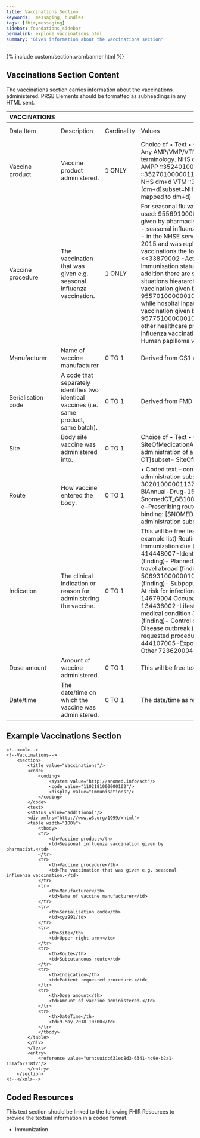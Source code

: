 ```yaml
---
title: Vaccinations Section
keywords:  messaging, bundles
tags: [fhir,messaging]
sidebar: foundations_sidebar
permalink: explore_vaccinations.html
summary: "Gives information about the vaccinations section"
---
```


{% include custom/section.warnbanner.html %}

## Vaccinations Section Content ##
The vaccinations section carries information about the vaccinations administered. PRSB Elements should be formatted as subheadings in any HTML sent.

| VACCINATIONS       |                                                                                               |             |                                                                                                                                                                                                                                                                                                                                                                                                                                                                                                                                                                                                                                                                                                                                                                                                                                                                                                                                                                                                                                                                                                                                                                                                             |                                  |                                              |
|--------------------|-----------------------------------------------------------------------------------------------|-------------|-------------------------------------------------------------------------------------------------------------------------------------------------------------------------------------------------------------------------------------------------------------------------------------------------------------------------------------------------------------------------------------------------------------------------------------------------------------------------------------------------------------------------------------------------------------------------------------------------------------------------------------------------------------------------------------------------------------------------------------------------------------------------------------------------------------------------------------------------------------------------------------------------------------------------------------------------------------------------------------------------------------------------------------------------------------------------------------------------------------------------------------------------------------------------------------------------------------|----------------------------------|----------------------------------------------|
| Data Item          | Description                                                                                   | Cardinality | Values                                                                                                                                                                                                                                                                                                                                                                                                                                                                                                                                                                                                                                                                                                                                                                                                                                                                                                                                                                                                                                                                                                                                                                                                      | Mandatory/required/     optional | FHIR Target                                  |
| Vaccine product    | Vaccine   product administered.                                                               | 1   ONLY    | Choice   of           • Text           • Coded text - constraint:   MedicationName. Any AMP/VMP/VTM/AMPP/VMPP subsets from the dm+d terminology.   NHS dm+d AMP ::352201000001139 NHS dm+d AMPP ::352401000001135 NHS dm+d VMP   ::352701000001133 NHS dm+d VMPP ::352301000001131 NHS dm+d VTM   ::352601000001138. Constraint binding: [dm+d]subset=NHS_dm+d          (In the future needs to be GS1 code mapped to dm+d)                                                                                                                                                                                                                                                                                                                                                                                                                                                                                                                                                                                                                                                                                                                                                                                 | Mandatory                        | Immunization.vaccineCode                     |
| Vaccine procedure  | The   vaccination that was given e.g. seasonal influenza vaccination.                         | 1   ONLY    | For   seasonal flu vaccinations the following coded text should be used:          955691000000108 - Seasonal influenza vaccination given by pharmacist   (situation) -          Note that 849211000000109 - seasonal influenza vaccination given by pharmacist   (finding) - in the NHSE service specification was made inactive in April 2015   and was replaced by the concept above               For general vaccinations the following coded text should be used:      <<33879002 -Active immunisation-     <<304250009 -Immunisation status-     <<713404003 -Vaccination given-          In addition there are some scattered concepts below in the situations   hieararchy.     <<955641000000103 -Influenza vaccination given by other healthcare   provider-     955701000000108 -Seasonal influenza vaccination given while hospital   inpatient-     <<957581000000102 -Meningitis B vaccination given by other healthcare   provider-     957751000000103 -Meningitis ACW & Y vaccination given by other   healthcare provider-     <<1066171000000108 -Seasonal influenza vaccination given by   midwife-     140611000119104 -Human papilloma virus type 16 and 18 vaccination   given-      | Mandatory                        | Immunization.extension(vaccinationProcedure) |
| Manufacturer       | Name   of vaccine manufacturer                                                                | 0   TO 1    | Derived   from GS1 code/free text                                                                                                                                                                                                                                                                                                                                                                                                                                                                                                                                                                                                                                                                                                                                                                                                                                                                                                                                                                                                                                                                                                                                                                           | Required                         | Immunization.manufacturer                    |
| Serialisation code | A   code that separately identifies two identical vaccines (i.e. same product,   same batch). | 0   TO 1    | Derived   from FMD code/Free text                                                                                                                                                                                                                                                                                                                                                                                                                                                                                                                                                                                                                                                                                                                                                                                                                                                                                                                                                                                                                                                                                                                                                                           | <font color="red">Optional</font>                         | Composition.section.text                     |
| Site               | Body   site vaccine was administered into.                                                    | 0   TO 1    | Choice   of      • Text      • Coded text – constraint:   SiteOfMedicationAdministration. Any valid site for the administration of a   medication. Constraint binding: [SNOMED-CT]subset=   SiteOfMedicationAdministration                                                                                                                                                                                                                                                                                                                                                                                                                                                                                                                                                                                                                                                                                                                                                                                                                                                                                                                                                                                  | Required                         | Immunization.site                            |
| Route              | How   vaccine entered the body.                                                               | 0   TO 1    | •   Coded text – constraint: NHS e-prescribing route of administration subset ID:   413001000001136 Original Id : 30201000001137 This is an extract from the   SUBSET -BiAnnual-Drug-15.0.1-20130401:   SnomedCT_GB1000001_20130401/Subsets/EPrescribing/NHS e-Prescribing route of   administration subset. Constraint binding: [SNOMED-CT]subset=NHS   e-Prescribing route of administration subset.                                                                                                                                                                                                                                                                                                                                                                                                                                                                                                                                                                                                                                                                                                                                                                                                      | Required                         | Immunization.route                           |
| Indication         | The   clinical indication or reason for administering the vaccine.                            | 0   TO 1    | This   will be free text/proposal to use the list from below (as an example   list)     Routine mass immunisation    171279008-Immunization due (finding)-          Travel to endemic area    414448007-Identified as high risk for travel immunization   (finding)-     Planned travel to high risk area 161096004-Going to travel abroad   (finding)-     Recent travel to high risk area 506931000000109-Recent travel to disease   affected area (finding)-          Subpopulation at special or unusual risk    78648007-At risk for infection (finding)-     High risk due to occupation 14679004 Occupation (occupation)     High risk due to lifestyle 134436002-Lifestyle (finding)-     High risk due to existing medical condition 398192003-Co-morbid conditions   (finding)-          Control of known sporadic outbreak    443684005-Disease outbreak (event)-          Patient request  183995001-Patient   requested procedure (situation)-          Post-exposure prophyaxis    444107005-Exposure to communicable disease (event)-          Other  723620004-Requires vaccination   (finding)                                                                                             | <font color="red">Optional</font>                         | Immunization.explanation.reason              |
| Dose amount        | Amount   of vaccine administered.                                                             | 0   TO 1    | This   will be free text. Coded units of measure (from DM+D)                                                                                                                                                                                                                                                                                                                                                                                                                                                                                                                                                                                                                                                                                                                                                                                                                                                                                                                                                                                                                                                                                                                                                | Required                         | Immuinzation.doseQuantity                    |
| Date/time          | The   date/time on which the vaccine was administered.                                        | 0   TO 1    | The   date/time as recorded by the pharmacy system.                                                                                                                                                                                                                                                                                                                                                                                                                                                                                                                                                                                                                                                                                                                                                                                                                                                                                                                                                                                                                                                                                                                                                         | Required                         | Immunization.date                            |

## Example Vaccinations Section ##

```
<!--<xml>-->
<!--Vaccinations-->
	<section>
		<title value="Vaccinations"/>
		<code>
			<coding>
				<system value="http://snomed.info/sct"/>
				<code value="1102181000000102"/>
				<display value="Immunisations"/>
			</coding>
		</code>
		<text>
		<status value="additional"/>
		<div xmlns="http://www.w3.org/1999/xhtml">
		<table width="100%">
			<tbody>
			<tr>
				<th>Vaccine product</th>
				<td>Seasonal influenza vaccination given by pharmacist.</td>
			</tr>
			<tr>
				<th>Vaccine procedure</th>
				<td>The vaccination that was given e.g. seasonal influenza vaccination.</td>
			</tr>
			<tr>
				<th>Manufacturer</th>
				<td>Name of vaccine manufacturer</td>
			</tr>
			<tr>
				<th>Serialisation code</th>
				<td>xyz991/td>
			</tr>
			<tr>
				<th>Site</th>
				<td>Upper right arm<</td>
			</tr>
			<tr>
				<th>Route</th>
				<td>Subcutaneous route</td>
			</tr>
			<tr>
				<th>Indication</th>
				<td>Patient requested procedure.</td>
			</tr>
			<tr>
				<th>Dose amount</th>
				<td>Amount of vaccine administered.</td>
			</tr>
			<tr>
				<th>DateTime</th>
				<td>9-May-2018 10:00</td>
			</tr>
			</tbody>
		</table>
		</div>
		</text>
		<entry>
			<reference value="urn:uuid:631ec8d3-6341-4c9e-b2a1-131af62718f2"/>
		</entry>
	</section>
<!--</xml>-->
```

## Coded Resources ##

This text section should be linked to the following FHIR Resources to provide the textual information in a coded format.

- Immunization